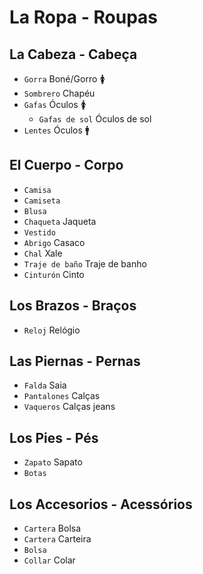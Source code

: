 # La Ropa - Roupas

## La Cabeza - Cabeça

-   `Gorra` Boné/Gorro 🚺
-   `Sombrero` Chapéu
-   `Gafas` Óculos 🚺
    -   `Gafas de sol` Óculos de sol
-   `Lentes` Óculos 🚹

## El Cuerpo - Corpo

-   `Camisa`
-   `Camiseta`
-   `Blusa`
-   `Chaqueta` Jaqueta
-   `Vestido`
-   `Abrigo` Casaco
-   `Chal` Xale
-   `Traje de baño` Traje de banho
-   `Cinturón` Cinto

## Los Brazos - Braços

-   `Reloj` Relógio

## Las Piernas - Pernas

-   `Falda` Saia
-   `Pantalones` Calças
-   `Vaqueros` Calças jeans

## Los Pies - Pés

-   `Zapato` Sapato
-   `Botas`

## Los Accesorios - Acessórios

-   `Cartera` Bolsa
-   `Cartera` Carteira
-   `Bolsa`
-   `Collar` Colar

